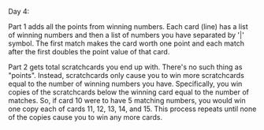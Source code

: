 Day 4: 

Part 1 adds all the points from winning numbers.
Each card (line) has a list of winning numbers and then a list of numbers you have separated by '|' symbol.
The first match makes the card worth one point and each match after the first doubles the point value of that card.

Part 2 gets total scratchcards you end up with.
There's no such thing as "points". Instead, scratchcards only cause you to win more scratchcards equal to the number of winning numbers you have.
Specifically, you win copies of the scratchcards below the winning card equal to the number of matches. So, if card 10 were to have 5 matching numbers, you would win one copy each of cards 11, 12, 13, 14, and 15.
This process repeats until none of the copies cause you to win any more cards.